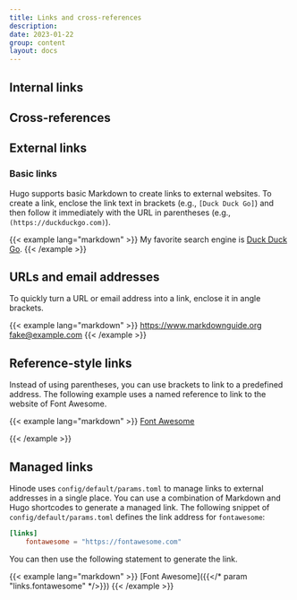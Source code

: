 ```yaml
---
title: Links and cross-references
description: 
date: 2023-01-22
group: content
layout: docs
---
```


<!-- TODO: expand -->

## Internal links

## Cross-references

## External links

### Basic links

Hugo supports basic Markdown to create links to external websites. To create a link, enclose the link text in brackets (e.g., `[Duck Duck Go]`) and then follow it immediately with the URL in parentheses (e.g., `(https://duckduckgo.com)`).

{{< example lang="markdown" >}}
My favorite search engine is [Duck Duck Go](https://duckduckgo.com).
{{< /example >}}

## URLs and email addresses

To quickly turn a URL or email address into a link, enclose it in angle brackets.

{{< example lang="markdown" >}}
<https://www.markdownguide.org>
<fake@example.com>
{{< /example >}}

## Reference-style links

Instead of using parentheses, you can use brackets to link to a predefined address. The following example uses a named reference to link to the website of Font Awesome.

{{< example lang="markdown" >}}
[Font Awesome][fontawesome]

[fontawesome]: https://fontawesome.com
{{< /example >}}

## Managed links

Hinode uses `config/default/params.toml` to manage links to external addresses in a single place. You can use a combination of Markdown and Hugo shortcodes to generate a managed link. The following snippet of `config/default/params.toml` defines the link address for `fontawesome`:

```toml
[links]
    fontawesome = "https://fontawesome.com"
```

You can then use the following statement to generate the link.

{{< example lang="markdown" >}}
[Font Awesome]({{</* param "links.fontawesome" */>}})
{{< /example >}}
